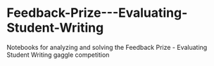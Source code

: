 # Feedback-Prize---Evaluating-Student-Writing
Notebooks for analyzing and solving the Feedback Prize - Evaluating Student Writing gaggle competition 
